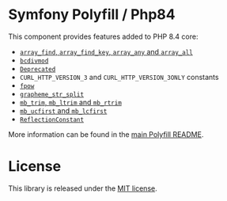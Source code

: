 Symfony Polyfill / Php84
========================

This component provides features added to PHP 8.4 core:

- [`array_find`, `array_find_key`, `array_any` and `array_all`](https://wiki.php.net/rfc/array_find)
- [`bcdivmod`](https://wiki.php.net/rfc/add_bcdivmod_to_bcmath)
- [`Deprecated`](https://wiki.php.net/rfc/deprecated_attribute)
- `CURL_HTTP_VERSION_3` and `CURL_HTTP_VERSION_3ONLY` constants
- [`fpow`](https://wiki.php.net/rfc/raising_zero_to_power_of_negative_number)
- [`grapheme_str_split`](https://wiki.php.net/rfc/grapheme_str_split)
- [`mb_trim`, `mb_ltrim` and `mb_rtrim`](https://wiki.php.net/rfc/mb_trim)
- [`mb_ucfirst` and `mb_lcfirst`](https://wiki.php.net/rfc/mb_ucfirst)
- [`ReflectionConstant`](https://github.com/php/php-src/pull/13669)

More information can be found in the
[main Polyfill README](https://github.com/symfony/polyfill/blob/main/README.md).

License
=======

This library is released under the [MIT license](LICENSE).
